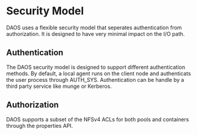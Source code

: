 <a id="4.4"></a>
# Security Model

DAOS uses a flexible security model that seperates authentication from authorization. It is designed to have very minimal impact on the I/O path.

<a id="4.4.1"></a>
## Authentication

The DAOS security model is designed to support different authentication methods. By default, a local agent runs on the client node and authenticats the user process through AUTH_SYS. Authentication can be handle by a third party service like munge or Kerberos.

<a id="4.4.2"></a>
## Authorization

DAOS supports a subset of the NFSv4 ACLs for both pools and containers through the properties API.
